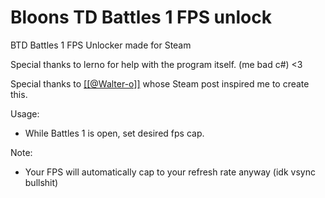 # Bloons TD Battles 1 FPS unlock

BTD Battles 1 FPS Unlocker made for Steam 

Special thanks to lerno for help with the program itself. (me bad c#) <3

Special thanks to [[[@Walter-o]]](https://github.com/Walter-o/) whose Steam post inspired me to create this.

Usage:
- While Battles 1 is open, set desired fps cap.


Note:
- Your FPS will automatically cap to your refresh rate anyway (idk vsync bullshit)
